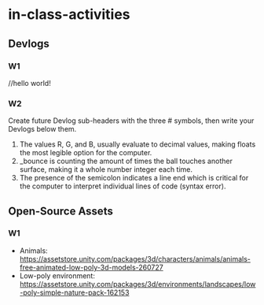 # in-class-activities
## Devlogs
### W1
//hello world!

### W2
Create future Devlog sub-headers with the three # symbols, then write your Devlogs below them.

1. The values R, G, and B, usually evaluate to decimal values, making floats the most legible option for the computer.
2. _bounce is counting the amount of times the ball touches another surface, making it a whole number integer each time.
3. The presence of the semicolon indicates a line end which is critical for the computer to interpret individual lines of code (syntax error). 

## Open-Source Assets
### W1
- Animals: https://assetstore.unity.com/packages/3d/characters/animals/animals-free-animated-low-poly-3d-models-260727 
- Low-poly environment: https://assetstore.unity.com/packages/3d/environments/landscapes/low-poly-simple-nature-pack-162153 
